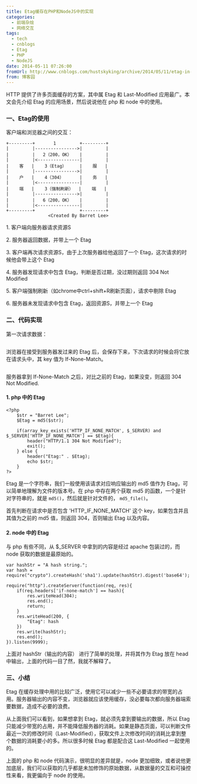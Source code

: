 ```yaml
---
title: Etag缓存在PHP和NodeJS中的实现
categories:
  - 前端杂烩
  - 网络交互
tags:
  - tech
  - cnblogs
  - Etag
  - PHP
  - NodeJS
date: 2014-05-11 07:26:00
fromUrl: http://www.cnblogs.com/hustskyking/archive/2014/05/11/etag-in-node.html
from: 博客园
---
```



<p>HTTP 提供了许多页面缓存的方案，其中属 Etag 和 Last-Modified 应用最广。本文会先介绍 Etag 的应用场景，然后说说他在 php 和 node 中的使用。</p>
<h3>一、Etag的使用</h3>
<p>客户端和浏览器之间的交互：</p>

```
+---------+       1         +---------+
|         |---------------->|         |
|         |   2（200，OK）   |         |
|         |<----------------|         |
|    客   |    3（Etag）     |    服   |
|         |---------------->|         |
|    户   |    4（304）      |    务   |
|         |<----------------|         |
|    端   |    3（强制刷新）  |    端   |
|         |---------------->|         |
|         |   6（200，OK）   |         |
|         |<----------------|         |
+---------+                 +---------+
                <Created By Barret Lee>
```
<p>1. 客户端向服务器请求资源S</p>
<p>2. 服务器返回数据，并带上一个 Etag</p>
<p>3. 客户端再次请求资源S，由于上次服务器给他返回了一个 Etag，这次请求的时候他会带上这个 Etag</p>
<p>4. 服务器发现请求中包含 Etag，判断是否过期，没过期则返回 304 Not Modified</p>
<p>5. 客户端强制刷新（如chrome中ctrl+shift+R刷新页面），请求中剔除 Etag</p>
<p>6. 服务器未发现请求中包含 Etag，返回资源S，并带上一个 Etag</p>
<h3>二、代码实现</h3>
<p>第一次请求数据：</p>
<p><img src="https://img.alicdn.com/tfs/TB1oyqGa_tYBeNjy1XdXXXXyVXa-300-300.png" loading="lazy" data-original="https://cdn.jsdelivr.net/gh/barretlee/blog/blog/src/blogimgs/2014/05/11/111923172133405.jpg" data-source="http://images.cnitblog.com/i/387325/201405/111923172133405.jpg" alt=""></p>
<p>浏览器在接受到服务器发过来的 Etag 后，会保存下来，下次请求的时候会将它放在请求头中，其 key 值为 If-None-Match。</p>
<p><img src="https://img.alicdn.com/tfs/TB1oyqGa_tYBeNjy1XdXXXXyVXa-300-300.png" loading="lazy" data-original="https://cdn.jsdelivr.net/gh/barretlee/blog/blog/src/blogimgs/2014/05/11/111923246041196.jpg" data-source="http://images.cnitblog.com/i/387325/201405/111923246041196.jpg" alt=""></p>
<p>服务器拿到 If-None-Match 之后，对比之前的 Etag，如果没变，则返回 304 Not Modified.</p>
<h4>1. php 中的 Etag</h4>

```
<?php
    $str = "Barret Lee";
    $Etag = md5($str);

    if(array_key_exists('HTTP_IF_NONE_MATCH', $_SERVER) and $_SERVER['HTTP_IF_NONE_MATCH'] == $Etag){
        header("HTTP/1.1 304 Not Modified");
        exit();
    } else {
        header("Etag:" . $Etag);
        echo $str;
    }
?>

```

<p>Etag 是一个字符串，我们一般使用该请求对应响应输出的 md5 值作为 Etag，可以简单地理解为文件的版本号。在 php 中存在两个获取 md5 的函数，一个是针对字符串的，就是 <code>md5()</code>，然后就是针对文件的， <code>md5_file()</code>。</p>
<p>首先判断在请求中是否包含 'HTTP_IF_NONE_MATCH' 这个 key，如果包含并且其值为之前的 md5 值，则返回 304，否则输出 Etag 以及内容。</p>
<h4>2. node 中的 Etag</h4>
<p>与 php 有些不同，从 $_SERVER 中拿到的内容是经过 apache 包装过的，而 node 获取的数据是最原始的。</p>

```
var hashStr = "A hash string.";
var hash = require("crypto").createHash('sha1').update(hashStr).digest('base64');

require("http").createServer(function(req, res){
    if(req.headers['if-none-match'] == hash){
        res.writeHead(304);
        res.end();
        return;
    }
    res.writeHead(200, {
        "Etag": hash
    })
    res.write(hashStr);
    res.end();
}).listen(9999);

```

<p>上面对 hashStr（输出的内容） 进行了简单的处理，并将其作为 Etag 放在 head 中输出，上面的代码一目了然，我就不解释了。</p>
<h3>三、小结</h3>
<p>Etag 在缓存处理中用的比较广泛，使用它可以减少一些不必要请求的带宽的占用。服务器输出的内容不变，浏览器就应该使用缓存，没必要每次都向服务器端索要数据，造成不必要的浪费。</p>
<p>从上面我们可以看到，如果想拿到 Etag，就必须先拿到要输出的数据，所以 Etag 只能减少带宽的占用，并不能降低服务器的消耗。如果是静态页面，可以判断文件最近一次的修改时间（Last-Modified），获取文件上次修改时间的消耗比拿到整个数据的消耗要小的多。所以很多时候 Etag 都是配合这 Last-Modified 一起使用的。</p>
<p>上面的 php 和 node 代码演示，很明显的差异就是，node 更加细致，或者说他更加底层，我们可以获取的几乎都是未加修饰的原始数据，从数据量的交互和可操控性来看，我更偏向于 node 的使用。</p>

